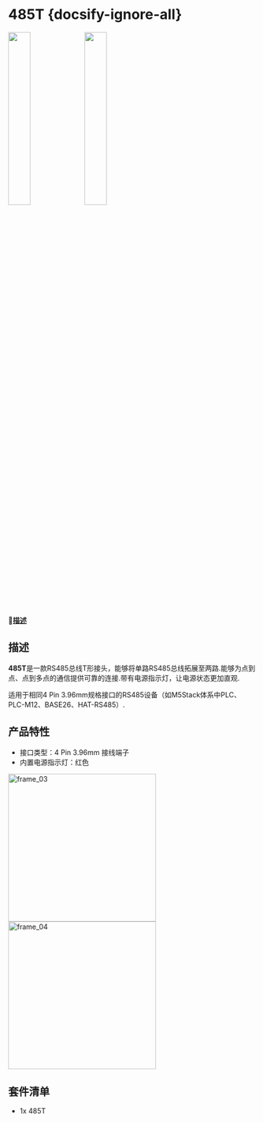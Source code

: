 # 485T {docsify-ignore-all}

<img src="assets\img\product_pics\accessory\485t\485t_01.jpg" width="30%" height="30%"> <img src="assets\img\product_pics\accessory\485t\485t_02.jpg" width="30%" height="30%">

:memo:**[描述](#描述)**&nbsp;&nbsp;&nbsp;&nbsp;&nbsp;&nbsp;

<!-- 🛒**[购买链接](https://m5stack.com/collections/m5-accessory/products/frame-panel-extended-install-components)** -->

## 描述

**485T**是一款RS485总线T形接头，能够将单路RS485总线拓展至两路.能够为点到点、点到多点的通信提供可靠的连接.带有电源指示灯，让电源状态更加直观.

适用于相同4 Pin 3.96mm规格接口的RS485设备（如M5Stack体系中PLC、PLC-M12、BASE26、HAT-RS485）.


## 产品特性

-  接口类型：4 Pin 3.96mm 接线端子
-  内置电源指示灯：红色

<img src="assets\img\product_pics\accessory\485t\485t_03.jpg" alt="frame_03" width="300px" height="300px"> <img src="assets\img\product_pics\accessory\485t\485t_04.jpg" alt="frame_04" width="300px" height="300px">

## 套件清单

-  1x 485T